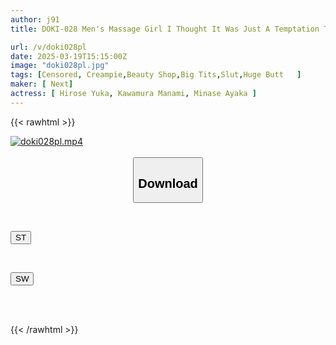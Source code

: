 ```yaml
---
author: j91
title: DOKI-028 Men's Massage Girl I Thought It Was Just A Temptation Through The Cloth! Is This? Raw Sex? A Goddess Service With A Different Warmth 4

url: /v/doki028pl
date: 2025-03-19T15:15:00Z
image: "doki028pl.jpg"
tags: [Censored, Creampie,Beauty Shop,Big Tits,Slut,Huge Butt	]
maker: [ Next]
actress: [ Hirose Yuka, Kawamura Manami, Minase Ayaka ]
---
```



{{< rawhtml >}}

<div class="video" data-videoid="Bjpk29lRqytyLa0">
    <a href="javascript:;">
        <img src="/v/doki028pl/doki028pl.jpg" width="WIDTH" height="HEIGHT" alt="doki028pl.mp4" loading="lazy">
    </a>
</div>

<script type="text/javascript" src="https://j91.asia/asset/on-demand-st.js"></script>

<br>
  <link rel="stylesheet" href="https://j91.asia/asset/bs5.css">
  
  <center>
  <button class="btn btn-primary" type="button" data-bs-toggle="collapse" data-bs-target=".multi-collapse" aria-expanded="false" aria-controls="multiCollapseExample1 multiCollapseExample2"><h2>Download</h2></button></center>
</p>
<div class="row">
  <div class="col">
    <div class="collapse multi-collapse" id="multiCollapseExample1">
      <div class="card card-body">
	      	      <br>
<div class="buttons">  
<p><a href="/v/doki028pl/st.html" target="_blank"><button class="btn-hover color-3"><i class="fa fa-download"></i> ST</button></a></p></div>
    </div>
  </div>
</div>
  <div class="col">
    <div class="collapse multi-collapse" id="multiCollapseExample2">
      <div class="card card-body">
	      <br>
<div class="buttons">
<p><a href="/v/doki028pl/sw.html" target="_blank"><button class="btn-hover color-2"><i class="fa fa-download"></i> SW</button></a></p></div>
<br><br>
      </div>
    </div>
  </div>
</div>

{{< /rawhtml >}}